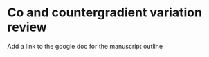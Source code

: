 # Co and countergradient variation review

Add a link to the google doc for the manuscript outline

